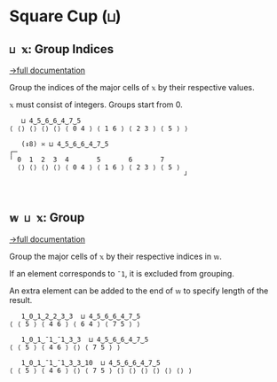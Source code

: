 # Square Cup (`⊔`)

## `⊔ 𝕩`: Group Indices
[→full documentation](https://mlochbaum.github.io/BQN/doc/group.html)

Group the indices of the major cells of `𝕩` by their respective values.

`𝕩` must consist of integers. Groups start from 0.

```bqn
   ⊔ 4‿5‿6‿6‿4‿7‿5
⟨ ⟨⟩ ⟨⟩ ⟨⟩ ⟨⟩ ⟨ 0 4 ⟩ ⟨ 1 6 ⟩ ⟨ 2 3 ⟩ ⟨ 5 ⟩ ⟩

   (↕8) ≍ ⊔ 4‿5‿6‿6‿4‿7‿5
┌─                                           
╵ 0  1  2  3  4       5       6       7      
  ⟨⟩ ⟨⟩ ⟨⟩ ⟨⟩ ⟨ 0 4 ⟩ ⟨ 1 6 ⟩ ⟨ 2 3 ⟩ ⟨ 5 ⟩  
                                            ┘



```
## `𝕨 ⊔ 𝕩`: Group
[→full documentation](https://mlochbaum.github.io/BQN/doc/group.html)

Group the major cells of `𝕩` by their respective indices in `𝕨`.

If an element corresponds to `¯1`, it is excluded from grouping.

An extra element can be added to the end of `𝕨` to specify length of the result.

```bqn
   1‿0‿1‿2‿2‿3‿3  ⊔ 4‿5‿6‿6‿4‿7‿5
⟨ ⟨ 5 ⟩ ⟨ 4 6 ⟩ ⟨ 6 4 ⟩ ⟨ 7 5 ⟩ ⟩

   1‿0‿1‿¯1‿¯1‿3‿3  ⊔ 4‿5‿6‿6‿4‿7‿5
⟨ ⟨ 5 ⟩ ⟨ 4 6 ⟩ ⟨⟩ ⟨ 7 5 ⟩ ⟩

   1‿0‿1‿¯1‿¯1‿3‿3‿10  ⊔ 4‿5‿6‿6‿4‿7‿5
⟨ ⟨ 5 ⟩ ⟨ 4 6 ⟩ ⟨⟩ ⟨ 7 5 ⟩ ⟨⟩ ⟨⟩ ⟨⟩ ⟨⟩ ⟨⟩ ⟨⟩ ⟩
```
